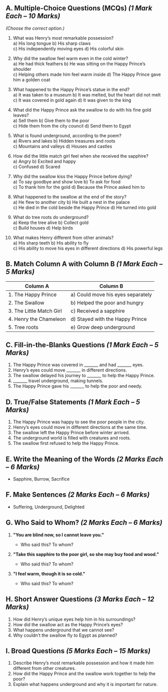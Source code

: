 ## **A. Multiple-Choice Questions (MCQs)** *(1 Mark Each – 10 Marks)*  
*(Choose the correct option.)*  

1. What was Henry’s most remarkable possession?  
   a) His long tongue     b) His sharp claws  
   c) His independently moving eyes     d) His colorful skin  

2. Why did the swallow feel warm even in the cold winter?  
   a) He had thick feathers     b) He was sitting on the Happy Prince’s shoulder  
   c) Helping others made him feel warm inside     d) The Happy Prince gave him a golden coat  

3. What happened to the Happy Prince’s statue in the end?  
   a) It was taken to a museum     b) It was melted, but the heart did not melt  
   c) It was covered in gold again     d) It was given to the king  

4. What did the Happy Prince ask the swallow to do with his fine gold leaves?  
   a) Sell them     b) Give them to the poor  
   c) Hide them from the city council     d) Send them to Egypt  

5. What is found underground, according to the poem?  
   a) Rivers and lakes     b) Hidden treasures and roots  
   c) Mountains and valleys     d) Houses and castles  

6. How did the little match girl feel when she received the sapphire?  
   a) Angry     b) Excited and happy  
   c) Confused     d) Scared  

7. Why did the swallow kiss the Happy Prince before dying?  
   a) To say goodbye and show love     b) To ask for food  
   c) To thank him for the gold     d) Because the Prince asked him to  

8. What happened to the swallow at the end of the story?  
   a) He flew to another city     b) He built a nest in the palace  
   c) He died in the cold beside the Happy Prince     d) He turned into gold  

9. What do tree roots do underground?  
   a) Keep the tree alive     b) Collect gold  
   c) Build houses     d) Help birds  

10. What makes Henry different from other animals?  
    a) His sharp teeth      b) His ability to fly  
    c) His ability to move his eyes in different directions      d) His powerful legs 
 
## **B. Match Column A with Column B** *(1 Mark Each – 5 Marks)*  

| **Column A**                  | **Column B**                       |  
|--------------------------------|-----------------------------------|  
| 1. The Happy Prince           | a) Could move his eyes separately |  
| 2. The Swallow                | b) Helped the poor and hungry    |  
| 3. The Little Match Girl      | c) Received a sapphire           |  
| 4. Henry the Chameleon        | d) Stayed with the Happy Prince  |  
| 5. Tree roots                 | e) Grow deep underground         |  
 
## **C. Fill-in-the-Blanks Questions** *(1 Mark Each – 5 Marks)*  

1. The Happy Prince was covered in _______ and had _______ eyes.  
2. Henry’s eyes could move _______ in different directions.  
3. The swallow delayed his journey to _______ to help the Happy Prince.  
4. _______ travel underground, making tunnels.  
5. The Happy Prince gave his _______ to help the poor and needy.  
 
## **D. True/False Statements** *(1 Mark Each – 5 Marks)*  

1. The Happy Prince was happy to see the poor people in the city.
2. Henry’s eyes could move in different directions at the same time.
3. The swallow left the Happy Prince before winter arrived.
4. The underground world is filled with creatures and roots.
5. The swallow first refused to help the Happy Prince.  

## **E. Write the Meaning of the Words** *(2 Marks Each – 6 Marks)*  

- Sapphire, Burrow, Sacrifice  

## **F. Make Sentences** *(2 Marks Each – 6 Marks)*  

- Suffering, Underground, Delighted  

## **G. Who Said to Whom?** *(2 Marks Each – 6 Marks)*  

1. **"You are blind now, so I cannot leave you."**  
   - Who said this? To whom?

2. **"Take this sapphire to the poor girl, so she may buy food and wood."**  
   - Who said this? To whom?

3. **"I feel warm, though it is so cold."**  
   - Who said this? To whom?

## **H. Short Answer Questions** *(3 Marks Each – 12 Marks)*  

1. How did Henry’s unique eyes help him in his surroundings?  
2. How did the swallow act as the Happy Prince’s eyes?  
3. What happens underground that we cannot see?  
4. Why couldn’t the swallow fly to Egypt as planned?  

## **I. Broad Questions** *(5 Marks Each – 15 Marks)*  

1. Describe Henry’s most remarkable possession and how it made him different from other creatures.  
2. How did the Happy Prince and the swallow work together to help the poor?  
3. Explain what happens underground and why it is important for nature.  
